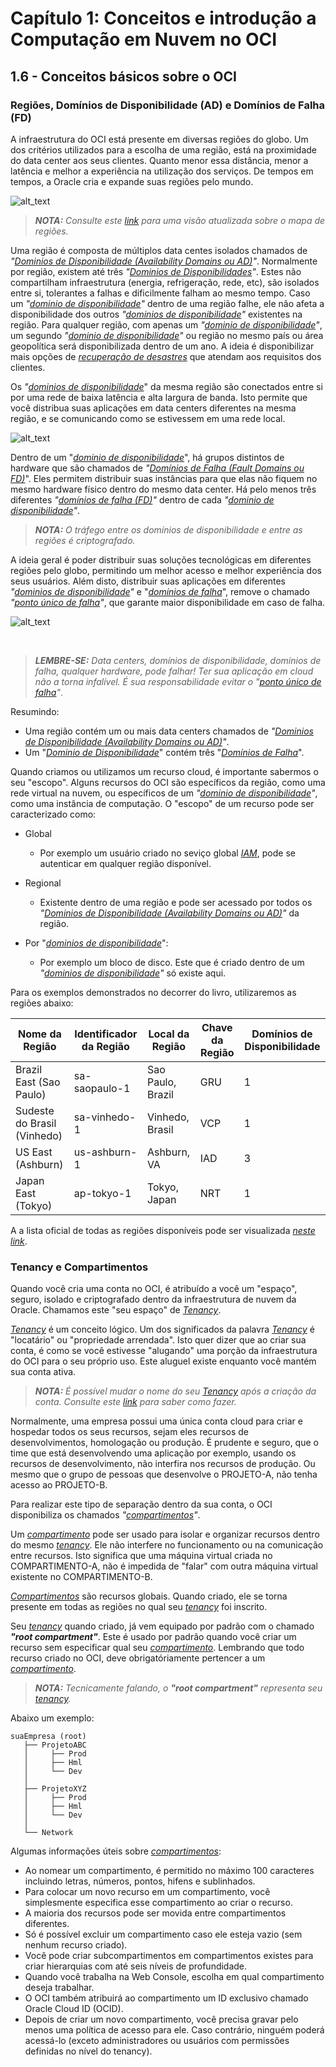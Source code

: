 # Capítulo 1: Conceitos e introdução a Computação em Nuvem no OCI

## 1.6 - Conceitos básicos sobre o OCI

### __Regiões, Domínios de Disponibilidade (AD) e Domínios de Falha (FD)__

A infraestrutura do OCI está presente em diversas regiões do globo. Um dos critérios utilizados para a escolha de uma região, está na proximidade do data center aos seus clientes. Quanto menor essa distância, menor a latência e melhor a experiência na utilização dos serviços. De tempos em tempos, a Oracle cria e expande suas regiões pelo mundo.

![alt_text](./images/ch1_1-2_1.jpg  "Oracle Cloud Regions Available Worldwide")

>_**__NOTA:__** Consulte este [link](https://www.oracle.com/cloud/architecture-and-regions/) para uma visão atualizada sobre o mapa de regiões._

Uma região é composta de múltiplos data centes isolados chamados de _"[Dominios de Disponibilidade (Availability Domains ou AD)](https://docs.oracle.com/pt-br/iaas/Content/General/Concepts/regions.htm#top)"_. Normalmente por região, existem até três _"[Dominios de Disponibilidades](https://docs.oracle.com/pt-br/iaas/Content/General/Concepts/regions.htm#top)"_. Estes não compartilham infraestrutura (energia, refrigeração, rede, etc), são isolados entre si, tolerantes a falhas e dificilmente falham ao mesmo tempo. Caso um _"[dominio de disponibilidade](https://docs.oracle.com/pt-br/iaas/Content/General/Concepts/regions.htm#top)"_ dentro de uma região falhe, ele não afeta a disponibilidade dos outros _"[dominios de disponibilidade](https://docs.oracle.com/pt-br/iaas/Content/General/Concepts/regions.htm#top)"_ existentes na região. Para qualquer região, com apenas um _"[dominio de disponibilidade](https://docs.oracle.com/pt-br/iaas/Content/General/Concepts/regions.htm#top)"_, um segundo _"[dominio de disponibilidade](https://docs.oracle.com/pt-br/iaas/Content/General/Concepts/regions.htm#top)"_ ou região no mesmo país ou área geopolítica será disponibilizada dentro de um ano. A ideia é disponibilizar mais opções de _[recuperação de desastres](https://pt.wikipedia.org/wiki/Recupera%C3%A7%C3%A3o_de_desastres)_ que atendam aos requisitos dos clientes.

Os _"[dominios de disponibilidade](https://docs.oracle.com/pt-br/iaas/Content/General/Concepts/regions.htm#top)_" da mesma região são conectados entre si por uma rede de baixa latência e alta largura de banda. Isto permite que você distribua suas aplicações em data centers diferentes na mesma região, e se comunicando como se estivessem em uma rede local.

![alt_text](./images/ch1_1-2_3.jpg  "Oracle Regions and Availability Domains")

Dentro de um "_[dominio de disponibilidade](https://docs.oracle.com/pt-br/iaas/Content/General/Concepts/regions.htm#top)_", há grupos distintos de hardware que são chamados de _"[Domínios de Falha (Fault Domains ou FD)](https://docs.oracle.com/pt-br/iaas/Content/General/Concepts/regions.htm#fault)_". Eles permitem distribuir suas instâncias para que elas não fiquem no mesmo hardware físico dentro do mesmo data center. Há pelo menos três diferentes _"[domínios de falha (FD)](https://docs.oracle.com/pt-br/iaas/Content/General/Concepts/regions.htm#fault)"_ dentro de cada _"[dominio de disponibilidade](https://docs.oracle.com/pt-br/iaas/Content/General/Concepts/regions.htm#top)"_. 

>_**__NOTA:__** O tráfego entre os domínios de disponibilidade e entre as regiões é criptografado._

A ideia geral é poder distribuir suas soluções tecnológicas em diferentes regiões pelo globo, permitindo um melhor acesso e melhor experiência dos seus usuários. Além disto, distribuir suas aplicações em diferentes _"[dominios de disponibilidade](https://docs.oracle.com/pt-br/iaas/Content/General/Concepts/regions.htm#top)"_ e "_[domínios de falha](https://docs.oracle.com/pt-br/iaas/Content/General/Concepts/regions.htm#fault)_", remove o chamado _"[ponto único de falha](https://pt.wikipedia.org/wiki/Ponto_%C3%BAnico_de_falha)"_, que garante maior disponibilidade em caso de falha.

![alt_text](./images/ch1_1-2_2.jpg  "Region / AD / FD")

<br>

>_**__LEMBRE-SE:__** Data centers, domínios de disponibilidade, domínios de falha, qualquer hardware, pode falhar! Ter sua aplicação em cloud não a torna infalível. É sua responsabilidade evitar o "[ponto único de falha](https://pt.wikipedia.org/wiki/Ponto_%C3%BAnico_de_falha)"_.

Resumindo:

- Uma região contém um ou mais data centers chamados de _"[Dominios de Disponibilidade (Availability Domains ou AD)](https://docs.oracle.com/pt-br/iaas/Content/General/Concepts/regions.htm#top)"_.
- Um "_[Dominio de Disponibilidade](https://docs.oracle.com/pt-br/iaas/Content/General/Concepts/regions.htm#top)_" contém três "_[Domínios de Falha](https://docs.oracle.com/pt-br/iaas/Content/General/Concepts/regions.htm#fault)_".

Quando criamos ou utilizamos um recurso cloud, é importante sabermos o seu "escopo". Alguns recursos do OCI são específicos da região, como uma rede virtual na nuvem, ou específicos de um _"[dominio de disponibilidade](https://docs.oracle.com/pt-br/iaas/Content/General/Concepts/regions.htm#top)"_, como uma instância de computação. O "escopo" de um recurso pode ser caracterizado como:

- Global
    - Por exemplo um usuário criado no seviço global _[IAM](https://docs.oracle.com/pt-br/iaas/Content/Identity/Concepts/overview.htm)_, pode se autenticar em qualquer região disponível.
        
- Regional 
    - Existente dentro de uma região e pode ser acessado por todos os _"[Dominios de Disponibilidade (Availability Domains ou AD)](https://docs.oracle.com/pt-br/iaas/Content/General/Concepts/regions.htm#top)"_ da região.

- Por "_[dominios de disponibilidade](https://docs.oracle.com/pt-br/iaas/Content/General/Concepts/regions.htm#top)_":
    - Por exemplo um bloco de disco. Este que é criado dentro de um _"[dominios de disponibilidade](https://docs.oracle.com/pt-br/iaas/Content/General/Concepts/regions.htm#top)"_ só existe aqui. 


Para os exemplos demonstrados no decorrer do livro, utilizaremos as regiões abaixo:

| Nome da Região | Identificador da Região | Local da Região | Chave da Região | Domínios de Disponibilidade | 
| -------------- | ----------------------- | --------------- | --------------- | --------------------------- |
| Brazil East (Sao Paulo) | sa-saopaulo-1  | Sao Paulo, Brazil | GRU | 1
| Sudeste do Brasil (Vinhedo) | sa-vinhedo-1  | Vinhedo, Brasil | VCP | 1
| US East (Ashburn) | us-ashburn-1 | Ashburn, VA | IAD | 3
| Japan East (Tokyo) | ap-tokyo-1 | Tokyo, Japan | NRT | 1

A a lista oficial de todas as regiões disponíveis pode ser visualizada _[neste link](https://docs.oracle.com/pt-br/iaas/Content/General/Concepts/regions.htm#top)_.

### __Tenancy e Compartimentos__

Quando você cria uma conta no OCI, é atribuído a você um "espaço", seguro, isolado e criptografado dentro da infraestrutura de nuvem da Oracle. Chamamos este "seu espaço" de _[Tenancy](https://docs.oracle.com/pt-br/iaas/Content/Identity/Tasks/managingtenancy.htm)_.

_[Tenancy](https://docs.oracle.com/pt-br/iaas/Content/Identity/Tasks/managingtenancy.htm)_ é um conceito lógico. Um dos significados da palavra _[Tenancy](https://docs.oracle.com/pt-br/iaas/Content/Identity/Tasks/managingtenancy.htm)_ é "locatário" ou "propriedade arrendada". Isto quer dizer que ao criar sua conta, é como se você estivesse "alugando" uma porção da infraestrutura do OCI para o seu próprio uso. Este aluguel existe enquanto você mantém sua conta ativa.

>_**__NOTA:__** É possível mudar o nome do seu [Tenancy](https://docs.oracle.com/pt-br/iaas/Content/Identity/Tasks/managingtenancy.htm) após a criação da conta. 
Consulte este [link](https://docs.oracle.com/pt-br/iaas/Content/General/Concepts/renamecloudaccount.htm) para saber como fazer._

Normalmente, uma empresa possui uma única conta cloud para criar e hospedar todos os seus recursos, sejam eles recursos de desenvolvimentos, homologação ou produção. É prudente e seguro, que o time que está desenvolvendo uma aplicação por exemplo, usando os recursos de desenvolvimento, não interfira nos recursos de produção. Ou mesmo que o grupo de pessoas que desenvolve o PROJETO-A, não tenha acesso ao PROJETO-B.

Para realizar este tipo de separação dentro da sua conta, o OCI disponibiliza os chamados _"[compartimentos](https://docs.oracle.com/pt-br/iaas/Content/Identity/Tasks/managingcompartments.htm)"_.

Um _[compartimento](https://docs.oracle.com/pt-br/iaas/Content/Identity/Tasks/managingcompartments.htm)_ pode ser usado para isolar e organizar recursos dentro do mesmo _[tenancy](https://docs.oracle.com/pt-br/iaas/Content/Identity/Tasks/managingtenancy.htm)_. Ele não interfere no funcionamento ou na comunicação entre recursos. Isto significa que uma máquina virtual criada no COMPARTIMENTO-A, não é impedida de "falar" com outra máquina virtual existente no COMPARTIMENTO-B.

_[Compartimentos](https://docs.oracle.com/pt-br/iaas/Content/Identity/Tasks/managingcompartments.htm)_ são recursos globais. Quando criado, ele se torna presente em todas as regiões no qual seu _[tenancy](https://docs.oracle.com/pt-br/iaas/Content/Identity/Tasks/managingtenancy.htm)_ foi inscrito.

Seu _[tenancy](https://docs.oracle.com/pt-br/iaas/Content/Identity/Tasks/managingtenancy.htm)_ quando criado, já vem equipado por padrão com o chamado **_"root compartment"_**. Este é usado por padrão quando você criar um recurso sem especificar qual seu _[compartimento](https://docs.oracle.com/pt-br/iaas/Content/Identity/Tasks/managingcompartments.htm)_. Lembrando que todo recurso criado no OCI, deve obrigatóriamente pertencer a um _[compartimento](https://docs.oracle.com/pt-br/iaas/Content/Identity/Tasks/managingcompartments.htm)_.

>_**__NOTA:__** Tecnicamente falando, o **"root compartment"** representa seu [tenancy](https://docs.oracle.com/pt-br/iaas/Content/Identity/Tasks/managingtenancy.htm)._

Abaixo um exemplo:

```
suaEmpresa (root)
   ├── ProjetoABC                   
   │     ├── Prod
   │     ├── Hml
   │     └── Dev
   │
   ├── ProjetoXYZ
   │     ├── Prod
   │     ├── Hml
   │     └── Dev
   │
   └── Network
```

Algumas informações úteis sobre _[compartimentos](https://docs.oracle.com/pt-br/iaas/Content/Identity/Tasks/managingcompartments.htm)_:
- Ao nomear um compartimento, é permitido no máximo 100 caracteres incluindo letras, números, pontos, hifens e sublinhados.
- Para colocar um novo recurso em um compartimento, você simplesmente especifica esse compartimento ao criar o recurso.
- A maioria dos recursos pode ser movida entre compartimentos diferentes.
- Só é possível excluir um compartimento caso ele esteja vazio (sem nenhum recurso criado).
- Você pode criar subcompartimentos em compartimentos existes para criar hierarquias com até seis níveis de profundidade.
- Quando você trabalha na Web Console, escolha em qual compartimento deseja trabalhar.
- O OCI também atribuirá ao compartimento um ID exclusivo chamado Oracle Cloud ID (OCID).
- Depois de criar um novo compartimento, você precisa gravar pelo menos uma política de acesso para ele. Caso contrário, ninguém poderá acessá-lo (exceto administradores ou usuários com permissões definidas no nível do tenancy).